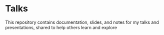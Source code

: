 # Talks
This repository contains documentation, slides, and notes for my talks and presentations, shared to help others learn and explore

